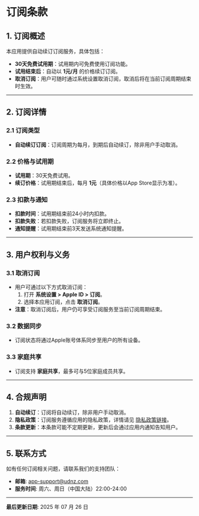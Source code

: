 # 订阅条款

## 1. 订阅概述

本应用提供自动续订订阅服务，具体包括：

- **30天免费试用期**：试用期内可免费使用订阅功能。
- **试用结束后**：自动以 **1元/月** 的价格续订订阅。
- **取消订阅**：用户可随时通过系统设置取消订阅，取消后将在当前订阅周期结束时生效。

---

## 2. 订阅详情

### 2.1 订阅类型

- **自动续订订阅**：订阅周期为每月，到期后自动续订，除非用户手动取消。

### 2.2 价格与试用期

- **试用期**：30天免费试用。
- **续订价格**：试用期结束后，每月 **1元**（具体价格以App Store显示为准）。

### 2.3 扣款与通知

- **扣款时间**：试用期结束前24小时内扣款。
- **扣款失败**：若扣款失败，订阅服务将立即终止。
- **通知提醒**：试用期结束前3天发送系统通知提醒。

---

## 3. 用户权利与义务

### 3.1 取消订阅

- 用户可通过以下方式取消订阅：
  1. 打开 **系统设置 > Apple ID > 订阅**。
  2. 选择本应用订阅，点击 **取消订阅**。
- **注意**：取消订阅后，用户仍可享受订阅服务至当前订阅周期结束。

### 3.2 数据同步

- 订阅状态将通过Apple账号体系同步至用户的所有设备。

### 3.3 家庭共享

- 订阅支持 **家庭共享**，最多可与5位家庭成员共享。

---

## 4. 合规声明

1. **自动续订**：订阅将自动续订，除非用户手动取消。
2. **隐私政策**：订阅服务遵循应用的隐私政策，详情请见 [隐私政策链接](./privacy-cn.md)。
3. **条款更新**：本条款可能不定期更新，更新后会通过应用内通知告知用户。

---

## 5. 联系方式

如有任何订阅相关问题，请联系我们的支持团队：

- **邮箱**: <app-support@udnz.com>
- **服务时间**: 周六、周日（中国大陆）22:00-24:00

---

**最后更新日期**: 2025 年 07 月 26 日
